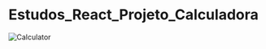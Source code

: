# Estudos_React_Projeto_Calculadora


![Calculator](https://user-images.githubusercontent.com/26007265/188037154-af5d4e46-2283-457c-9c79-f1319682da5e.png)
